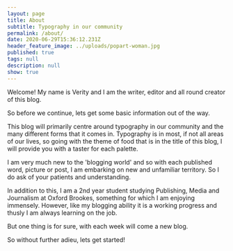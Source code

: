 ```yaml
---
layout: page
title: About
subtitle: Typography in our community
permalink: /about/
date: 2020-06-29T15:36:12.231Z
header_feature_image: ../uploads/popart-woman.jpg
published: true
tags: null
description: null
show: true
---
```

Welcome! My name is Verity and I am the writer, editor and all round creator of this blog. 

So before we continue, lets get some basic information out of the way.

This blog will primarily centre around typography in our community and the many different forms that it comes in. Typography is in most, if not all areas of our lives, so going with the theme of food that is in the title of this blog, I will provide you with a taster for each palette.

I am very much new to the 'blogging world' and so with each published word, picture or post, I am embarking on new and unfamiliar territory. So I do ask of your patients and understanding. 

In addition to this, I am a 2nd year student studying Publishing, Media and Journalism at Oxford Brookes, something for which I am enjoying immensely. However, like my blogging ability it is a working progress and thusly I am always learning on the job. 

But one thing is for sure, with each week will come a new blog.

So without further adieu, lets get started!
